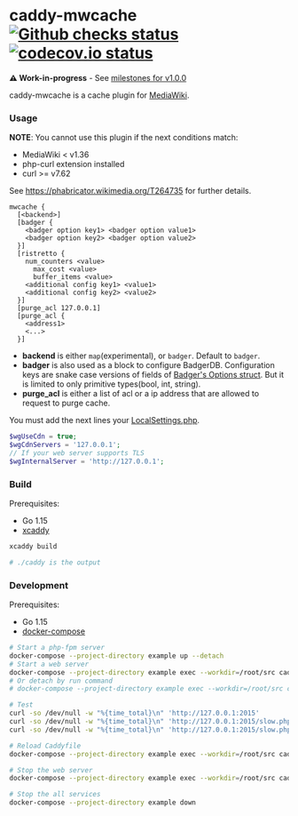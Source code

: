 # caddy-mwcache [![Github checks status]][github checks link] [![codecov.io status]][codecov.io link]

**⚠️ Work-in-progress** - See [milestones for v1.0.0](https://github.com/femiwiki/caddy-mwcache/milestone/1)

caddy-mwcache is a cache plugin for [MediaWiki].

### Usage

**NOTE**: You cannot use this plugin if the next conditions match:

- MediaWiki < v1.36
- php-curl extension installed
- curl >= v7.62

See https://phabricator.wikimedia.org/T264735 for further details.

```caddyfile
mwcache {
  [<backend>]
  [badger {
    <badger option key1> <badger option value1>
    <badger option key2> <badger option value2>
  }]
  [ristretto {
    num_counters <value>
	  max_cost <value>
	  buffer_items <value>
    <additional config key1> <value1>
    <additional config key2> <value2>
  }]
  [purge_acl 127.0.0.1]
  [purge_acl {
    <address1>
    <...>
  }]
```

- **backend** is either `map`(experimental), or `badger`. Default to `badger`.
- **badger** is also used as a block to configure BadgerDB. Configuration keys are snake case versions of fields of [Badger's Options struct](https://pkg.go.dev/github.com/dgraph-io/badger/v3@v3.2011.1#Options). But it is limited to only primitive types(bool, int, string).
- **purge_acl** is either a list of acl or a ip address that are allowed to request to purge cache.

You must add the next lines your [LocalSettings.php].

```php
$wgUseCdn = true;
$wgCdnServers = '127.0.0.1';
// If your web server supports TLS
$wgInternalServer = 'http://127.0.0.1';
```

### Build

Prerequisites:

- Go 1.15
- [xcaddy]

```bash
xcaddy build

# ./caddy is the output
```

### Development

Prerequisites:

- Go 1.15
- [docker-compose]

```bash
# Start a php-fpm server
docker-compose --project-directory example up --detach
# Start a web server
docker-compose --project-directory example exec --workdir=/root/src caddy xcaddy start --config example/Caddyfile
# Or detach by run command
# docker-compose --project-directory example exec --workdir=/root/src caddy xcaddy run --config example/Caddyfile

# Test
curl -so /dev/null -w "%{time_total}\n" 'http://127.0.0.1:2015'
curl -so /dev/null -w "%{time_total}\n" 'http://127.0.0.1:2015/slow.php'
curl -so /dev/null -w "%{time_total}\n" 'http://127.0.0.1:2015/slow.php'

# Reload Caddyfile
docker-compose --project-directory example exec --workdir=/root/src caddy xcaddy reload --config example/Caddyfile

# Stop the web server
docker-compose --project-directory example exec --workdir=/root/src caddy xcaddy stop

# Stop the all services
docker-compose --project-directory example down
```

[github checks status]: https://badgen.net/github/checks/femiwiki/caddy-mwcache/main
[github checks link]: https://github.com/femiwiki/caddy-mwcache/actions
[codecov.io status]: https://badgen.net/codecov/c/github/femiwiki/caddy-mwcache
[codecov.io link]: https://codecov.io/gh/femiwiki/caddy-mwcache
[mediawiki]: https://www.mediawiki.org
[xcaddy]: https://github.com/caddyserver/xcaddy
[docker-compose]: https://docs.docker.com/compose/
[localsettings.php]: https://www.mediawiki.org/wiki/Manual:LocalSettings.php
